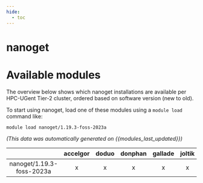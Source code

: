 ```yaml
---
hide:
  - toc
---
```


nanoget
=======

# Available modules


The overview below shows which nanoget installations are available per HPC-UGent Tier-2 cluster, ordered based on software version (new to old).

To start using nanoget, load one of these modules using a `module load` command like:

```shell
module load nanoget/1.19.3-foss-2023a
```

*(This data was automatically generated on {{modules_last_updated}})*  

| |accelgor|doduo|donphan|gallade|joltik|litleo|shinx|
| :---: | :---: | :---: | :---: | :---: | :---: | :---: | :---: |
|nanoget/1.19.3-foss-2023a|x|x|x|x|x|x|x|
